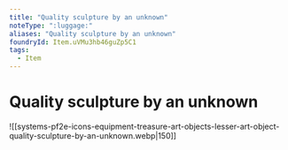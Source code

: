 ```yaml
---
title: "Quality sculpture by an unknown"
noteType: ":luggage:"
aliases: "Quality sculpture by an unknown"
foundryId: Item.uVMu3hb46guZp5C1
tags:
  - Item
---
```


# Quality sculpture by an unknown
![[systems-pf2e-icons-equipment-treasure-art-objects-lesser-art-object-quality-sculpture-by-an-unknown.webp|150]]
